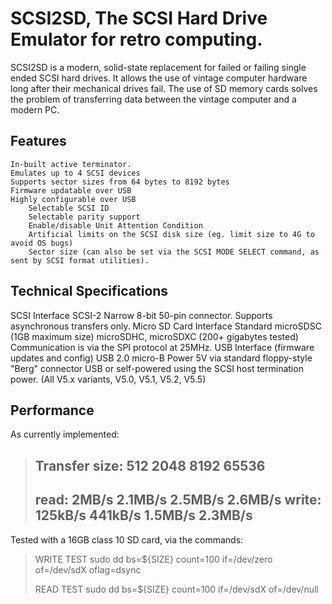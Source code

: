 # SCSI2SD, The SCSI Hard Drive Emulator for retro computing.

SCSI2SD is a modern, solid-state replacement for failed or failing single ended SCSI hard drives. 
It allows the use of vintage computer hardware long after their mechanical drives fail. 
The use of SD memory cards solves the problem of transferring data between the vintage computer and a modern PC.

## Features

    In-built active terminator.
    Emulates up to 4 SCSI devices
    Supports sector sizes from 64 bytes to 8192 bytes
    Firmware updatable over USB
    Highly configurable over USB
        Selectable SCSI ID
        Selectable parity support
        Enable/disable Unit Attention Condition
        Artificial limits on the SCSI disk size (eg. limit size to 4G to avoid OS bugs) 
        Sector size (can also be set via the SCSI MODE SELECT command, as sent by SCSI format utilities).

## Technical Specifications

SCSI Interface
	SCSI-2 Narrow 8-bit 50-pin connector. Supports asynchronous transfers only.
Micro SD Card Interface
	Standard microSDSC (1GB maximum size)
	microSDHC, microSDXC (200+ gigabytes tested)
	Communication is via the SPI protocol at 25MHz.
USB Interface (firmware updates and config)
	USB 2.0 micro-B
Power
	5V via standard floppy-style "Berg" connector
	USB or self-powered using the SCSI host termination power. (All V5.x variants, V5.0, V5.1, V5.2, V5.5)

## Performance

As currently implemented:

> Transfer size:    512        2048        8192        65536
> -------------------------------------------------------
> read:			2MB/s     2.1MB/s     2.5MB/s     2.6MB/s
> write:			125kB/s   441kB/s     1.5MB/s     2.3MB/s
> -------------------------------------------------------


Tested with a 16GB class 10 SD card, via the commands:

 > WRITE TEST
 > sudo dd bs=${SIZE} count=100 if=/dev/zero of=/dev/sdX oflag=dsync
 >
 > READ TEST
 >sudo dd bs=${SIZE} count=100 if=/dev/sdX of=/dev/null
